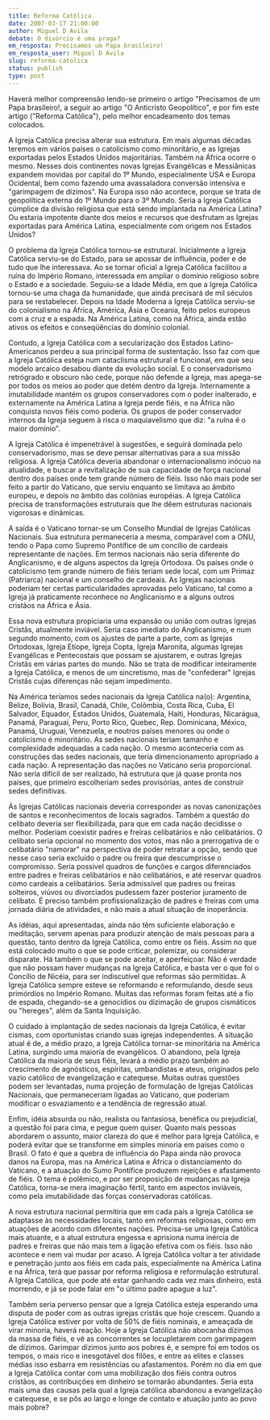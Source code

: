 ```yaml
---
title: Reforma Católica.
date: 2007-03-17 21:00:00
author: Miguel D Avila
debate: O divórcio é uma praga?
em_resposta: Precisamos um Papa brasileiro!
em_resposta_user: Miguel D Avila
slug: reforma-catolica
status: publish 
type: post
---
```


Haverá melhor compreensão lendo-se primeiro o artigo "Precisamos de um Papa brasileiro!, a seguir ao artigo "O Anticristo Geopolítico", e por fim este artigo ("Reforma Católica"), pelo melhor encadeamento dos temas colocados.  

  

A Igreja Católica precisa alterar sua estrutura. Em mais algumas décadas teremos em vários países o catolicismo como minoritário, e as Igrejas exportadas pelos Estados Unidos majoritárias. Também na África ocorre o mesmo. Nesses dois continentes novas Igrejas Evangélicas e Messiânicas expandem movidas por capital do 1º Mundo, especialmente USA e Europa Ocidental, bem como fazendo uma avassaladora conversão intensiva e "garimpagem de dízimos". Na Europa isso não acontece, porque se trata de geopolítica externa do 1º Mundo para o 3º Mundo. Seria a Igreja Católica cúmplice da divisão religiosa que está sendo implantada na América Latina? Ou estaria impotente diante dos meios e recursos que desfrutam as Igrejas exportadas para América Latina, especialmente com origem nos Estados Unidos?   

  

O problema da Igreja Católica tornou-se estrutural. Inicialmente a Igreja Católica serviu-se do Estado, para se apossar de influência, poder e de tudo que lhe interessava. Ao se tornar oficial a Igreja Católica facilitou a ruína do Império Romano, interessada em ampliar o domínio religioso sobre o Estado e a sociedade. Seguiu-se a Idade Média, em que a Igreja Católica tornou-se uma chaga da humanidade, que ainda precisará de mil séculos para se restabelecer. Depois na Idade Moderna a Igreja Católica serviu-se do colonialismo na África, América, Ásia e Oceania, feito pelos europeus com a cruz e a espada. Na América Latina, como na África, ainda estão ativos os efeitos e conseqüências do domínio colonial.  

  

Contudo, a Igreja Católica com a secularização dos Estados Latino-Americanos perdeu a sua principal forma de sustentação. Isso faz com que a Igreja Católica esteja num cataclisma estrutural e funcional, em que seu modelo arcaico desabou diante da evolução social. E o conservadorismo retrógrado e obscuro não cede, porque não defende a Igreja, mas apega-se por todos os meios ao poder que detém dentro da Igreja. Internamente a imutabilidade mantém os grupos conservadores com o poder inalterado, e externamente na América Latina a Igreja perde fiéis, e na África não conquista novos fiéis como poderia. Os grupos de poder conservador internos da Igreja seguem à risca o maquiavelismo que diz: "a ruína é o maior domínio".  

  

A Igreja Católica é impenetrável à sugestões, e seguirá dominada pelo conservadorismo, mas se deve pensar alternativas para a sua missão religiosa. A Igreja Católica deveria abandonar o internacionalismo inócuo na atualidade, e buscar a revitalização de sua capacidade de força nacional dentro dos países onde tem grande número de fiéis. Isso não mais pode ser feito a partir do Vaticano, que serviu enquanto se limitava ao âmbito europeu, e depois no âmbito das colônias européias. A Igreja Católica precisa de transformações estruturais que lhe dêem estruturas nacionais vigorosas e dinâmicas.  

  

A saída é o Vaticano tornar-se um Conselho Mundial de Igrejas Católicas Nacionais. Sua estrutura permaneceria a mesma, comparável com a ONU, tendo o Papa como Supremo Pontífice de um concílio de cardeais representante de nações. Em termos nacionais não seria diferente do Anglicanismo, e de alguns aspectos da Igreja Ortodoxa. Os países onde o catolicismo tem grande número de fiéis teriam sede local, com um Primaz (Patriarca) nacional e um conselho de cardeais. As Igrejas nacionais poderiam ter certas particularidades aprovadas pelo Vaticano, tal como a Igreja já praticamente reconhece no Anglicanismo e a alguns outros cristãos na África e Ásia.  

  

Essa nova estrutura propiciaria uma expansão ou união com outras Igrejas Cristãs, atualmente inviável. Seria caso imediato do Anglicanismo, e num segundo momento, com os ajustes de parte a parte, com as Igrejas Ortodoxas, Igreja Etíope, Igreja Copta, Igreja Maronita, algumas Igrejas Evangélicas e Pentecostais que possam se ajustarem, e outras Igrejas Cristãs em várias partes do mundo. Não se trata de modificar inteiramente a Igreja Católica, e menos de um sincretismo, mas de "confederar" Igrejas Cristãs cujas diferenças não sejam impedimento.   

  

Na América teríamos sedes nacionais da Igreja Católica na(o): Argentina, Belize, Bolívia, Brasil, Canadá, Chile, Colômbia, Costa Rica, Cuba, El Salvador, Equador, Estados Unidos, Guatemala, Haiti, Honduras, Nicarágua, Panamá, Paraguai, Peru, Porto Rico, Quebec, Rep. Dominicana, México, Panamá, Uruguai, Venezuela, e noutros países menores ou onde o catolicismo é minoritário. As sedes nacionais teriam tamanho e complexidade adequadas a cada nação. O mesmo aconteceria com as construções das sedes nacionais, que teria dimencionamento apropriado a cada nação. A representação das nações no Vaticano seria proporcional. Não seria difícil de ser realizado, há estrutura que já quase pronta nos países, que primeiro escolheriam sedes provisórias, antes de construir sedes definitivas.  

  

Ás Igrejas Católicas nacionais deveria corresponder as novas canonizações de santos e reconhecimentos de locais sagrados. Também a questão do celibato deveria ser flexibilizada, para que em cada nação decidisse o melhor. Poderiam coexistir padres e freiras celibatários e não celibatários. O celibato seria opcional no momento dos votos, mas não a prerrogativa de o celibatário "namorar" na perspectiva de poder retratar a opção, sendo que nesse caso seria excluído o padre ou freira que descumprisse o compromisso. Seria possível quadros de funções e cargos diferenciados entre padres e freiras celibatários e não celibatários, e até reservar quadros como cardeais a celibatários. Seria admissível que padres ou freiras solteiros, viúvos ou divorciados pudessem fazer posterior juramento de celibato. É preciso também profissionalização de padres e freiras com uma jornada diária de atividades, e não mais a atual situação de inoperância.   

  

As idéias, aqui apresentadas, ainda não têm suficiente elaboração e meditação, servem apenas para produzir atenção de mais pessoas para a questão, tanto dentro da Igreja Católica, como entre os fiéis. Assim no que está colocado muito o que se pode criticar, polemizar, ou considerar disparate. Há também o que se pode aceitar, e aperfeiçoar. Não é verdade que não possam haver mudanças na Igreja Católica, e basta ver o que foi o Concílio de Nicéia, para ser indiscutível que reformas são permitidas. A Igreja Católica sempre esteve se reformando e reformulando, desde seus primórdios no Império Romano. Muitas das reformas foram feitas até a fio de espada, chegando-se a genocídios ou dizimação de grupos cismáticos ou "hereges", além da Santa Inquisição.   

  

O cuidado à implantação de sedes nacionais da Igreja Católica, é evitar cismas, com oportunistas criando suas igrejas independentes. A situação atual é de, a médio prazo, a Igreja Católica tornar-se minoritária na América Latina, surgindo uma maioria de evangélicos. O abandono, pela Igreja Católica da maioria de seus fiéis, levará a médio prazo também ao crescimento de agnósticos, espíritas, umbandistas e ateus, originados pelo vazio católico de evangelização e catequese. Muitas outras questões podem ser levantadas, numa projeção de formulação de Igrejas Católicas Nacionais, que permaneceriam ligadas ao Vaticano, que poderiam modificar o esvaziamento e a tendência de regressão atual.  

  

Enfim, idéia absurda ou não, realista ou fantasiosa, benéfica ou prejudicial, a questão foi para cima, e pegue quem quiser. Quanto mais pessoas abordarem o assunto, maior clareza do que é melhor para Igreja Católica, e poderá evitar que se transforme em simples minoria em países como o Brasil. O fato é que a quebra de influência do Papa ainda não provoca danos na Europa, mas na América Latina e África o distanciamento do Vaticano, e a atuação do Sumo Pontífice produzem rejeições e afastamento de fiéis. O tema é polêmico, e por ser proposição de mudanças na Igreja Católica, torna-se mera imaginação fértil, tanto em aspectos inviáveis, como pela imutabilidade das forças conservadoras católicas.   

  

A nova estrutura nacional permitiria que em cada país a Igreja Católica se adaptasse às necessidades locais, tanto em reformas religiosas, como em atuações de acordo com diferentes nações. Precisa-se uma Igreja Católica mais atuante, e a atual estrutura engessa e aprisiona numa inércia de padres e freiras que não mais tem a ligação efetiva com os fiéis. Isso não acontece e nem vai mudar por acaso. A Igreja Católica voltar a ter atividade e penetração junto aos fiéis em cada país, especialmente na América Latina e na África, terá que passar por reforma religiosa e reformulação estrutural. A Igreja Católica, que pode até estar ganhando cada vez mais dinheiro, está morrendo, e já se pode falar em "o último padre apague a luz".   

  

Também seria perverso pensar que a Igreja Católica esteja esperando uma disputa de poder com as outras igrejas cristãs que hoje crescem. Quando a Igreja Católica estiver por volta de 50% de fiéis nominais, e ameaçada de virar minoria, haverá reação. Hoje a Igreja Católica não abocanha dízimos da massa de fiéis, e vê as concorrentes se locupletarem com garimpagem de dízimos. Garimpar dízimos junto aos pobres é, e sempre foi em todos os tempos, o mais rico e inesgotável dos filões, e entre as elites e classes médias isso esbarra em resistências ou afastamentos. Porém no dia em que a Igreja Católica contar com uma mobilização dos fiéis contra outros cristãos, as contribuições em dinheiro se tornarão abundantes. Seria esta mais uma das causas pela qual a Igreja católica abandonou a evangelização e catequese, e se pôs ao largo e longe de contato e atuação junto ao povo mais pobre?
